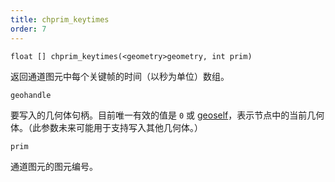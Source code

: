 ```yaml
---
title: chprim_keytimes
order: 7
---
```

`float [] chprim_keytimes(<geometry>geometry, int prim)`

返回通道图元中每个关键帧的时间（以秒为单位）数组。

`geohandle`

要写入的几何体句柄。目前唯一有效的值是 `0` 或 [geoself](/zh-cn/houdini-vex/geometry/geoself "返回当前节点中几何体的句柄。")，表示节点中的当前几何体。（此参数未来可能用于支持写入其他几何体。）

`prim`

通道图元的图元编号。
